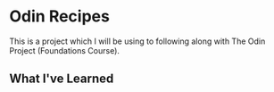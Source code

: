 # Odin Recipes
This is a project which I will be using to following along with The Odin Project (Foundations Course).

## What I've Learned
